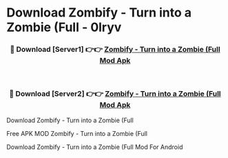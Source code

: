 # Download Zombify - Turn into a Zombie (Full - 0lryv



<div align="center">
<h3>🔴 Download [Server1] 👉👉 <a href="https://momento.my/?title=Zombify_-_Turn_into_a_Zombie_(Full">Zombify - Turn into a Zombie (Full Mod Apk</a></h3><br>

<h3>🔴 Download [Server2] 👉👉 <a href="https://momento.my/?title=Zombify_-_Turn_into_a_Zombie_(Full">Zombify - Turn into a Zombie (Full Mod Apk</a></h3>
</div>



Download Zombify - Turn into a Zombie (Full 

Free APK MOD Zombify - Turn into a Zombie (Full 

Download Zombify - Turn into a Zombie (Full Mod For Android
